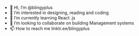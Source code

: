 - 👋 Hi, I’m @blingyplus
- 👀 I’m interested in designing, reading and coding
- 🌱 I’m currently learning React .js
- 💞️ I’m looking to collaborate on building Management systems
- 📫 How to reach me linktr.ee/blingyplus

<!---
blingyplus/blingyplus is a ✨ special ✨ repository because its `README.md` (this file) appears on your GitHub profile.
You can click the Preview link to take a look at your changes.
--->
